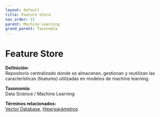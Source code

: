 ```yaml
---
layout: default
title: Feature Store
nav_order: 15
parent: Machine Learning
grand_parent: Taxonomía
---
```


# Feature Store

**Definición:**  
Repositorio centralizado donde se almacenan, gestionan y reutilizan las características (features) utilizadas en modelos de machine learning.

**Taxonomía:**  
Data Science / Machine Learning

**Términos relacionados:**  
[Vector Database](https://maleniski.github.io/diccionario-angl-tec-mx/docs/taxonomia/data-science-/-machine-learning/vector-database.html), [Hiperparámetros](https://maleniski.github.io/diccionario-angl-tec-mx/docs/taxonomia/data-science-/-machine-learning/hiperparmetros.html)
